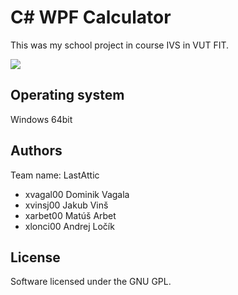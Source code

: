 # C# WPF Calculator
This was my school project in course IVS in VUT FIT.

![](https://github.com/dvagala/VUT-FIT-IVS-project-2/blob/master/mockup/final_product_wide.gif)


Operating system
---------

Windows 64bit

Authors
------

Team name: LastAttic

- xvagal00 Dominik Vagala 
- xvinsj00 Jakub Vinš 
- xarbet00 Matúš Arbet 
- xlonci00 Andrej Ločík 

License
-------

Software licensed under the GNU GPL.
